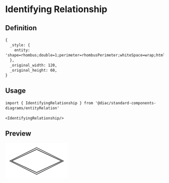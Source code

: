 # Identifying Relationship

## Definition

```
{
  _style: { 
    entity: 'shape=rhombus;double=1;perimeter=rhombusPerimeter;whiteSpace=wrap;html=1;align=center;',
  },
  _original_width: 120,
  _original_height: 60,
}
```

## Usage

```
import { IdentifyingRelationship } from '@diac/standard-components-diagrams/entityRelation'

<IdentifyingRelationship/>
```

## Preview

<img src="./identifying-relationship.png" width="200"/>
